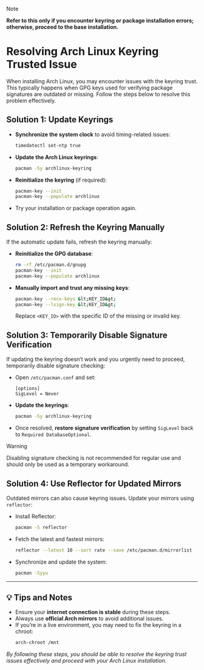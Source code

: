 > [!NOTE]
> **Refer to this only if you encounter keyring or package installation errors; otherwise, proceed to the base installation.**

# Resolving Arch Linux Keyring Trusted Issue

When installing Arch Linux, you may encounter issues with the keyring trust. This typically happens when GPG keys used for verifying package signatures are outdated or missing. Follow the steps below to resolve this problem effectively.

## **Solution 1: Update Keyrings**
- **Synchronize the system clock** to avoid timing-related issues:
   ```sh
   timedatectl set-ntp true
   ```

- **Update the Arch Linux keyrings**:
   ```sh
   pacman -Sy archlinux-keyring
   ```

- **Reinitialize the keyring** (if required):
   ```sh
   pacman-key --init
   pacman-key --populate archlinux
   ```

- Try your installation or package operation again.

## **Solution 2: Refresh the Keyring Manually**
If the automatic update fails, refresh the keyring manually:

- **Reinitialize the GPG database**:
   ```sh
   rm -rf /etc/pacman.d/gnupg
   pacman-key --init
   pacman-key --populate archlinux
   ```

- **Manually import and trust any missing keys**:
   ```sh
   pacman-key --recv-keys &lt;KEY_ID&gt;
   pacman-key --lsign-key &lt;KEY_ID&gt;
   ```

   Replace `<KEY_ID>` with the specific ID of the missing or invalid key.

## **Solution 3: Temporarily Disable Signature Verification**
If updating the keyring doesn’t work and you urgently need to proceed, temporarily disable signature checking:

- Open `/etc/pacman.conf` and set:
   ```int
   [options]
   SigLevel = Never
   ```

- **Update the keyrings**:
   ```sh
   pacman -Sy archlinux-keyring
   ```

- Once resolved, **restore signature verification** by setting `SigLevel` back to `Required DatabaseOptional`.

> [!WARNING]
> Disabling signature checking is not recommended for regular use and should only be used as a temporary workaround.

## **Solution 4: Use Reflector for Updated Mirrors**
Outdated mirrors can also cause keyring issues. Update your mirrors using `reflector`:

- Install Reflector:
   ```sh
   pacman -S reflector
   ```
- Fetch the latest and fastest mirrors:
   ```sh 
   reflector --latest 10 --sort rate --save /etc/pacman.d/mirrorlist
   ```

- Synchronize and update the system:
   ```sh
   pacman -Syyu
   ```

---

## 💡 **Tips and Notes**
- Ensure your **internet connection is stable** during these steps.
- Always use **official Arch mirrors** to avoid additional issues.
- If you’re in a live environment, you may need to fix the keyring in a chroot:
   ```sh
   arch-chroot /mnt
   ```

*By following these steps, you should be able to resolve the keyring trust issues effectively and proceed with your Arch Linux installation.*


